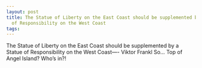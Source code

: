 ```yaml
---
layout: post
title: The Statue of Liberty on the East Coast should be supplemented by a Statue
  of Responsibility on the West Coast
tags: 
---
```

The Statue of Liberty on the East Coast should be supplemented by a Statue of Responsibility on the West Coast—- Viktor Frankl
So… Top of Angel Island? Who’s in?!
